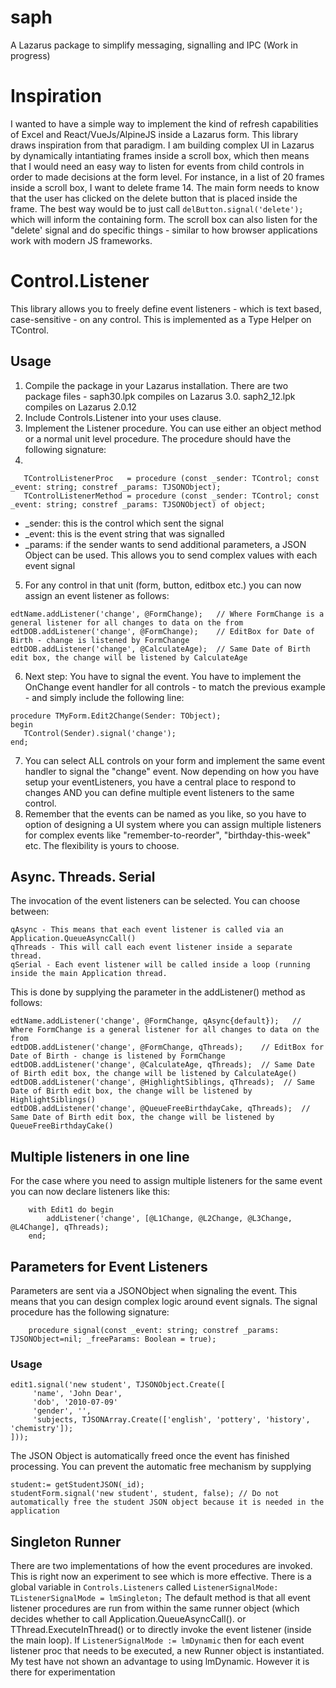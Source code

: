 # saph
 A Lazarus package to simplify messaging, signalling and IPC
(Work in progress)

# Inspiration
I wanted to have a simple way to implement the kind of refresh capabilities of Excel and React/VueJs/AlpineJS inside a Lazarus form. This library draws inspiration from that paradigm. I am building complex UI in Lazarus by dynamically intantiating frames inside a scroll box, which then means that I would need an easy way to listen for events from child controls in order to made decisions at the form level. For instance, in a list of 20 frames inside a scroll box, I want to delete frame 14. The main form needs to know that the user has clicked on the delete button that is placed inside the frame. The best way would be to just call `delButton.signal('delete'); ` which will inform the containing form. The scroll box can also listen for the "delete' signal and do specific things - similar to how browser applications work with modern JS frameworks.

# Control.Listener
This library allows you to freely define event listeners - which is text based, case-sensitive - on any control. This is implemented as a Type Helper on TControl.

## Usage 
1. Compile the package in your Lazarus installation. There are two package files - saph30.lpk compiles on Lazarus 3.0. saph2_12.lpk compiles on Lazarus 2.0.12
2. Include Controls.Listener into your uses clause.
3. Implement the Listener procedure. You can use either an object method or a normal unit level procedure. The procedure should have the following signature:
4.
```
   TControlListenerProc   = procedure (const _sender: TControl; const _event: string; constref _params: TJSONObject);
   TControlListenerMethod = procedure (const _sender: TControl; const _event: string; constref _params: TJSONObject) of object;
```
* _sender: this is the control which sent the signal
* _event: this is the event string that was signalled
* _params: if the sender wants to send additional parameters, a JSON Object can be used. This allows you to send complex values with each event signal
  
5. For any control in that unit (form, button, editbox etc.) you can now assign an event listener as follows:
```
edtName.addListener('change', @FormChange);   // Where FormChange is a general listener for all changes to data on the from
edtDOB.addListener('change', @FormChange);    // EditBox for Date of Birth - change is listened by FormChange
edtDOB.addListener('change', @CalculateAge);  // Same Date of Birth edit box, the change will be listened by CalculateAge
```
6. Next step: You have to signal the event. You have to implement the OnChange event handler for all controls - to match the previous example - and simply include the following line:
```
procedure TMyForm.Edit2Change(Sender: TObject);
begin
   TControl(Sender).signal('change');
end;  
```
7. You can select ALL controls on your form and implement the same event handler to signal the "change" event. Now depending on how you have setup your eventListeners, you have a central place to respond to changes AND you can define multiple event listeners to the same control. 
8. Remember that the events can be named as you like, so you have to option of designing a UI system where you can assign multiple listeners for complex events like "remember-to-reorder", "birthday-this-week" etc. The flexibility is yours to choose.

## Async. Threads. Serial
The invocation of the event listeners can be selected. You can choose between:
```
qAsync - This means that each event listener is called via an Application.QueueAsyncCall()
qThreads - This will call each event listener inside a separate thread.
qSerial - Each event listener will be called inside a loop (running inside the main Application thread.
```

This is done by supplying the parameter in the addListener() method as follows:
```
edtName.addListener('change', @FormChange, qAsync{default});   // Where FormChange is a general listener for all changes to data on the from
edtDOB.addListener('change', @FormChange, qThreads);    // EditBox for Date of Birth - change is listened by FormChange
edtDOB.addListener('change', @CalculateAge, qThreads);  // Same Date of Birth edit box, the change will be listened by CalculateAge()
edtDOB.addListener('change', @HighlightSiblings, qThreads);  // Same Date of Birth edit box, the change will be listened by HighlightSiblings()
edtDOB.addListener('change', @QueueFreeBirthdayCake, qThreads);  // Same Date of Birth edit box, the change will be listened by QueueFreeBirthdayCake()
```
## Multiple listeners in one line
For the case where you need to assign multiple listeners for the same event you can now declare listeners like this:
```
    with Edit1 do begin
        addListener('change', [@L1Change, @L2Change, @L3Change, @L4Change], qThreads);
    end;
```
## Parameters for Event Listeners
Parameters are sent via a JSONObject when signaling the event. This means that you can design complex logic around event signals.
The signal procedure has the following signature:
```
    procedure signal(const _event: string; constref _params: TJSONObject=nil; _freeParams: Boolean = true);
````
### Usage
```
edit1.signal('new student', TJSONObject.Create([
     'name', 'John Dear',
     'dob', '2010-07-09'
     'gender', '',
     'subjects, TJSONArray.Create(['english', 'pottery', 'history', 'chemistry']);
]));
```

The JSON Object is automatically freed once the event has finished processing. You can prevent the automatic free mechanism by supplying 
```
student:= getStudentJSON(_id);
studentForm.signal('new student', student, false); // Do not automatically free the student JSON object because it is needed in the application
```

## Singleton Runner
There are two implementations of how the event procedures are invoked. This is right now an experiment to see which is more effective.
There is a global variable in `Controls.Listeners` called `ListenerSignalMode: TListenerSignalMode = lmSingleton;` The default method is that all event listener procedures are run from within the same runner object (which decides whether to call Application.QueueAsyncCall(). or TThread.ExecuteInThread() or to directly invoke the event listener (inside the main loop). If `ListenerSignalMode := lmDynamic` then for each event listener proc that needs to be executed, a new Runner object is instantiated. My test have not shown an advantage to using lmDynamic. However it is there for experimentation


